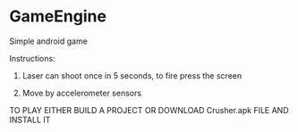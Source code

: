 # GameEngine

Simple android game

Instructions: 

1. Laser can shoot once in 5 seconds, to fire press the screen

2. Move by accelerometer sensors


TO PLAY EITHER BUILD A PROJECT OR DOWNLOAD Crusher.apk FILE AND INSTALL IT

